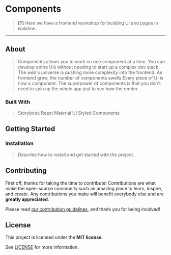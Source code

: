 # Components

> **[?]**
> Here we have a frontend workshop for building UI and pages in isolation.

---

## About

> Components allows you to work on one component at a time. You can develop entire UIs without needing to start up a complex dev stack
> The web's universe is pushing more complexity into the frontend. As frontend grow, the number of components swells
> Every piece of UI is now a component. The superpower of components is that you don't need to spin up the whole app just to see how the render.

### Built With

> Storybook
> React
> Material UI
> Styled Components

## Getting Started

### Installation

> Describe how to install and get started with the project.

## Contributing

First off, thanks for taking the time to contribute! Contributions are what make the open-source community such an amazing place to learn, inspire, and create. Any contributions you make will benefit everybody else and are **greatly appreciated**.

Please read [our contribution guidelines](docs/CONTRIBUTING.md), and thank you for being involved!

## License

This project is licensed under the **MIT license**.

See [LICENSE](LICENSE) for more information.
